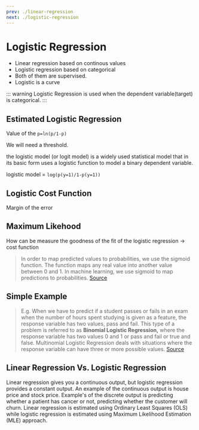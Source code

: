 ```yaml
---
prev: ./linear-regression
next: ./logistic-regression
---
```

# Logistic Regression

- Linear regression based on continous values
- Logistic regression based on categorical
- Both of them are supervised.
- Logistic is a curve

::: warning
Logistic Regression is used when the dependent variable(target) is categorical.
:::

## Estimated Logistic Regression

Value of the `p=ln(p/1-p)`

We will need a threshold.


the logistic model (or logit model) is a widely used statistical model that in its basic form uses a logistic function to model a binary dependent variable.

logistic model = `log(p(y=1)/1-p(y=1))`


## Logistic Cost Function
Margin of the error


## Maximum Likehood
How can be measure the goodness of the fit of the logistic regression -> cost function

> In order to map predicted values to probabilities, we use the sigmoid function. The function maps any real value into another value between 0 and 1. In machine learning, we use sigmoid to map predictions to probabilities.
[Source](https://ml-cheatsheet.readthedocs.io/en/latest/logistic_regression.html)

## Simple Example
> E.g. When we have to predict if a student passes or fails in an exam when the number of hours spent studying is given as a feature, the response variable has two values, pass and fail.
This type of a problem is referred to as **Binomial Logistic Regression,** where the response variable has two values 0 and 1 or pass and fail or true and false. Multinomial Logistic Regression deals with situations where the response variable can have three or more possible values. [Source](https://medium.com/data-science-group-iitr/logistic-regression-simplified-9b4efe801389)


## Linear Regression Vs. Logistic Regression
Linear regression gives you a continuous output, but logistic regression provides a constant output. An example of the continuous output is house price and stock price. Example's of the discrete output is predicting whether a patient has cancer or not, predicting whether the customer will churn. Linear regression is estimated using Ordinary Least Squares (OLS) while logistic regression is estimated using Maximum Likelihood Estimation (MLE) approach.
